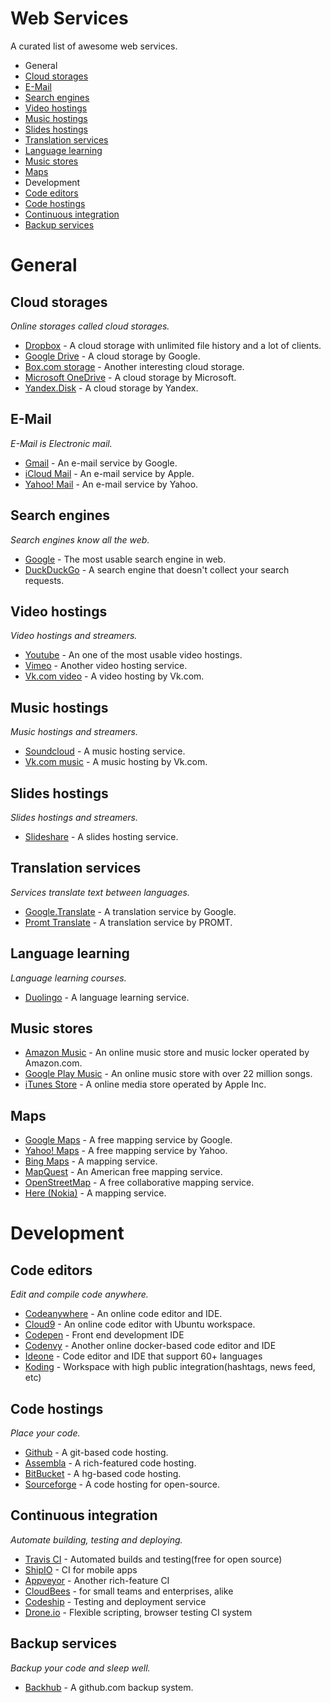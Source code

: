 Web Services
==================

A curated list of awesome web services.

* General
 * [Cloud storages](#cloud-storages)
 * [E-Mail](#e-mail)
 * [Search engines](#search-engines)
 * [Video hostings](#video-hostings)
 * [Music hostings](#music-hostings)
 * [Slides hostings](#slides-hostings)
 * [Translation services](#translation-services)
 * [Language learning](#language-learning)
 * [Music stores](#music-stores)
 * [Maps](#maps)
* Development
 * [Code editors](#code-editors)
 * [Code hostings](#code-hostings)
 * [Continuous integration](#continuous-integration)
 * [Backup services](#backup-services)

# General
## Cloud storages
*Online storages called cloud storages.*

* [Dropbox](https://dropbox.com) - A cloud storage with unlimited file history and a lot of clients.
* [Google Drive](https://drive.google.com) - A cloud storage by Google.
* [Box.com storage](https://box.com) - Another interesting cloud storage.
* [Microsoft OneDrive](https://onedrive.live.com) - A cloud storage by Microsoft.
* [Yandex.Disk](https://disk.yandex.ru) - A cloud storage by Yandex.

## E-Mail
*E-Mail is Electronic mail.*

* [Gmail](https://gmail.com) - An e-mail service by Google.
* [iCloud Mail](http://www.apple.com/icloud/) - An e-mail service by Apple.
* [Yahoo! Mail](http://mail.yahoo.com/) - An e-mail service by Yahoo.

## Search engines
*Search engines know all the web.*

* [Google](https://www.google.com) - The most usable search engine in web.
* [DuckDuckGo](https://duckduckgo.com) - A search engine that doesn't collect your search requests.

## Video hostings
*Video hostings and streamers.*

* [Youtube](https://youtube.com) - An one of the most usable video hostings.
* [Vimeo](https://vimeo.com) - Another video hosting service.
* [Vk.com video](https://vk.com/video) - A video hosting by Vk.com.

## Music hostings
*Music hostings and streamers.*

* [Soundcloud](https://soundcloud.com) - A music hosting service.
* [Vk.com music](https://vk.com/music) - A music hosting by Vk.com.

## Slides hostings
*Slides hostings and streamers.*

* [Slideshare](http://www.slideshare.net) - A slides hosting service.

## Translation services
*Services translate text between languages.*

* [Google.Translate](https://translate.google.com) - A translation service by Google.
* [Promt Translate](http://translate.ru) - A translation service by PROMT.

## Language learning
*Language learning courses.*

* [Duolingo](https://www.duolingo.com) - A language learning service.


## Music stores

* [Amazon Music](http://www.amazonmp3.com) - An online music store and music locker operated by Amazon.com.
* [Google Play Music](https://play.google.com/store/music) - An online music store with over 22 million songs.
* [iTunes Store](http://www.apple.com/itunes) - A online media store operated by Apple Inc.

## Maps

* [Google Maps](https://maps.google.com) - A free mapping service by Google.
* [Yahoo! Maps](http://maps.yahoo.com) - A free mapping service by Yahoo.
* [Bing Maps](http://www.bing.com/maps) - A mapping service.
* [MapQuest](http://www.mapquest.com) - An American free mapping service.
* [OpenStreetMap](https://www.openstreetmap.org) - A free collaborative mapping service.
* [Here (Nokia)](http://here.com) - A mapping service.


# Development
## Code editors
*Edit and compile code anywhere.*

* [Codeanywhere](https://codeanywhere.com) - An online code editor and IDE.
* [Cloud9](https://c9.io) - An online code editor with Ubuntu workspace.
* [Codepen](http://codepen.io/) - Front end development IDE
* [Codenvy](https://codenvy.com/) - Another online docker-based code editor and IDE
* [Ideone](https://ideone.com/) - Code editor and IDE that support 60+ languages
* [Koding](https://koding.com) - Workspace with high public integration(hashtags, news feed, etc)

## Code hostings
*Place your code.*

* [Github](https://github.com) - A git-based code hosting.
* [Assembla](https://www.assembla.com) - A rich-featured code hosting.
* [BitBucket](https://bitbucket.org) - A hg-based code hosting.
* [Sourceforge](http://sourceforge.net) - A code hosting for open-source.

## Continuous integration
*Automate building, testing and deploying.*

* [Travis CI](https://travis-ci.org/) - Automated builds and testing(free for open source)
* [ShipIO](https://ship.io/) - CI for mobile apps
* [Appveyor](http://www.appveyor.com/) - Another rich-feature CI
* [CloudBees](https://www.cloudbees.com/) - for small teams and enterprises, alike
* [Codeship](https://codeship.com/) - Testing and deployment service
* [Drone.io](https://drone.io/) - Flexible scripting, browser testing CI system

## Backup services
*Backup your code and sleep well.*

* [Backhub](https://backhub.co) - A github.com backup system.
